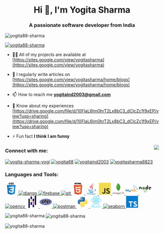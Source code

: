 <h1 align="center">Hi 👋, I'm Yogita Sharma</h1>
<h3 align="center">A passionate software developer from India</h3>

<p align="left"> <img src="https://komarev.com/ghpvc/?username=yogita88-sharma&label=Profile%20views&color=0e75b6&style=flat" alt="yogita88-sharma" /> </p>

<p align="left"> <a href="https://github.com/ryo-ma/github-profile-trophy"><img src="https://github-profile-trophy.vercel.app/?username=yogita88-sharma" alt="yogita88-sharma" /></a> </p>

- 👨‍💻 All of my projects are available at [https://sites.google.com/view/yogitasharma](https://sites.google.com/view/yogitasharma)

- 📝 I regularly write articles on [https://sites.google.com/view/yogitasharma/home/blogs](https://sites.google.com/view/yogitasharma/home/blogs)

- 📫 How to reach me **yogitaind2003@gmail.com**

- 📄 Know about my experiences [https://drive.google.com/file/d/10FlaL6Im0hrT2Lx8bC3_dClcZc1f9xEP/view?usp=sharing](https://drive.google.com/file/d/10FlaL6Im0hrT2Lx8bC3_dClcZc1f9xEP/view?usp=sharing)

- ⚡ Fun fact **I think I am funny**

<img align="right" height="350" src="https://user-images.githubusercontent.com/74038190/213760705-0d5bf320-4f43-4352-b74b-0889ae726bf7.gif"  />

<h3 align="left">Connect with me:</h3>
<p align="left">
<a href="https://linkedin.com/in/yogita-sharma-yogi" target="blank"><img align="center" src="https://raw.githubusercontent.com/rahuldkjain/github-profile-readme-generator/master/src/images/icons/Social/linked-in-alt.svg" alt="yogita-sharma-yogi" height="30" width="40" /></a>
<a href="https://www.codechef.com/users/yogita68" target="blank"><img align="center" src="https://cdn.jsdelivr.net/npm/simple-icons@3.1.0/icons/codechef.svg" alt="yogita68" height="30" width="40" /></a>
<a href="https://www.hackerrank.com/yogitaind2003" target="blank"><img align="center" src="https://raw.githubusercontent.com/rahuldkjain/github-profile-readme-generator/master/src/images/icons/Social/hackerrank.svg" alt="yogitaind2003" height="30" width="40" /></a>
<a href="https://www.leetcode.com/yogitasharma8823" target="blank"><img align="center" src="https://raw.githubusercontent.com/rahuldkjain/github-profile-readme-generator/master/src/images/icons/Social/leet-code.svg" alt="yogitasharma8823" height="30" width="40" /></a>
</p>

<h3 align="left">Languages and Tools:</h3>
<p align="left"> <a href="https://www.w3schools.com/css/" target="_blank" rel="noreferrer"> <img src="https://raw.githubusercontent.com/devicons/devicon/master/icons/css3/css3-original-wordmark.svg" alt="css3" width="40" height="40"/> </a> <a href="https://www.djangoproject.com/" target="_blank" rel="noreferrer"> <img src="https://cdn.worldvectorlogo.com/logos/django.svg" alt="django" width="40" height="40"/> </a> <a href="https://firebase.google.com/" target="_blank" rel="noreferrer"> <img src="https://www.vectorlogo.zone/logos/firebase/firebase-icon.svg" alt="firebase" width="40" height="40"/> </a> <a href="https://git-scm.com/" target="_blank" rel="noreferrer"> <img src="https://www.vectorlogo.zone/logos/git-scm/git-scm-icon.svg" alt="git" width="40" height="40"/> </a> <a href="https://www.w3.org/html/" target="_blank" rel="noreferrer"> <img src="https://raw.githubusercontent.com/devicons/devicon/master/icons/html5/html5-original-wordmark.svg" alt="html5" width="40" height="40"/> </a> <a href="https://www.java.com" target="_blank" rel="noreferrer"> <img src="https://raw.githubusercontent.com/devicons/devicon/master/icons/java/java-original.svg" alt="java" width="40" height="40"/> </a> <a href="https://developer.mozilla.org/en-US/docs/Web/JavaScript" target="_blank" rel="noreferrer"> <img src="https://raw.githubusercontent.com/devicons/devicon/master/icons/javascript/javascript-original.svg" alt="javascript" width="40" height="40"/> </a> <a href="https://www.mongodb.com/" target="_blank" rel="noreferrer"> <img src="https://raw.githubusercontent.com/devicons/devicon/master/icons/mongodb/mongodb-original-wordmark.svg" alt="mongodb" width="40" height="40"/> </a> <a href="https://www.mysql.com/" target="_blank" rel="noreferrer"> <img src="https://raw.githubusercontent.com/devicons/devicon/master/icons/mysql/mysql-original-wordmark.svg" alt="mysql" width="40" height="40"/> </a> <a href="https://nodejs.org" target="_blank" rel="noreferrer"> <img src="https://raw.githubusercontent.com/devicons/devicon/master/icons/nodejs/nodejs-original-wordmark.svg" alt="nodejs" width="40" height="40"/> </a> <a href="https://opencv.org/" target="_blank" rel="noreferrer"> <img src="https://www.vectorlogo.zone/logos/opencv/opencv-icon.svg" alt="opencv" width="40" height="40"/> </a> <a href="https://pandas.pydata.org/" target="_blank" rel="noreferrer"> <img src="https://raw.githubusercontent.com/devicons/devicon/2ae2a900d2f041da66e950e4d48052658d850630/icons/pandas/pandas-original.svg" alt="pandas" width="40" height="40"/> </a> <a href="https://www.php.net" target="_blank" rel="noreferrer"> <img src="https://raw.githubusercontent.com/devicons/devicon/master/icons/php/php-original.svg" alt="php" width="40" height="40"/> </a> <a href="https://postman.com" target="_blank" rel="noreferrer"> <img src="https://www.vectorlogo.zone/logos/getpostman/getpostman-icon.svg" alt="postman" width="40" height="40"/> </a> <a href="https://www.python.org" target="_blank" rel="noreferrer"> <img src="https://raw.githubusercontent.com/devicons/devicon/master/icons/python/python-original.svg" alt="python" width="40" height="40"/> </a> <a href="https://reactjs.org/" target="_blank" rel="noreferrer"> <img src="https://raw.githubusercontent.com/devicons/devicon/master/icons/react/react-original-wordmark.svg" alt="react" width="40" height="40"/> </a> <a href="https://seaborn.pydata.org/" target="_blank" rel="noreferrer"> <img src="https://seaborn.pydata.org/_images/logo-mark-lightbg.svg" alt="seaborn" width="40" height="40"/> </a> <a href="https://www.typescriptlang.org/" target="_blank" rel="noreferrer"> <img src="https://raw.githubusercontent.com/devicons/devicon/master/icons/typescript/typescript-original.svg" alt="typescript" width="40" height="40"/> </a> </p>

<p><img align="left" src="https://github-readme-stats.vercel.app/api/top-langs?username=yogita88-sharma&show_icons=true&locale=en&layout=compact" alt="yogita88-sharma" /></p>

<p>&nbsp;<img align="center" src="https://github-readme-stats.vercel.app/api?username=yogita88-sharma&show_icons=true&locale=en" alt="yogita88-sharma" /></p>

<p><img align="center" src="https://github-readme-streak-stats.herokuapp.com/?user=yogita88-sharma&" alt="yogita88-sharma" /></p>
